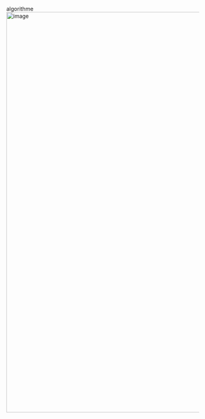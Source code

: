 algorithme
<img width="1049" alt="image" src="https://github.com/ayman3Dev/push-swap/assets/101283526/51e17f42-bdcc-4c05-97cc-7620e7303222">

